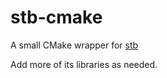 # stb-cmake

A small CMake wrapper for [stb](https://github.com/nothings/stb)

Add more of its libraries as needed.
